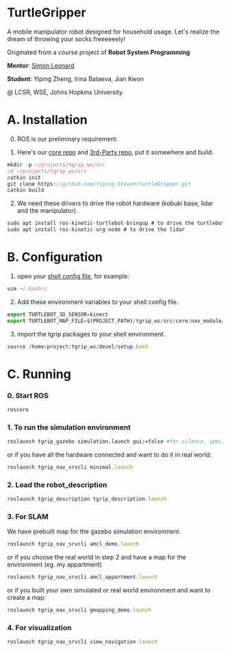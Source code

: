 # TurtleGripper
A mobile manipulator robot designed for household usage.
Let's realize the dream of throwing your socks freeeeeely!

Originated from a course project of  **Robot System Programming**

**Mentor**: [Simon Leonard](https://www.cs.jhu.edu/~sleonard/)

**Student**: Yiping Zheng, Irina Bataeva, Jian Kwon

@ LCSR, WSE, Johns Hopkins University.

# A. Installation

  0. ROS is our preliminary requirement.

 1. Here's our [core repo](https://github.com/Yiping-Steven/turtleGripper_core.git) and [3rd-Party repo](https://github.com/Yiping-Steven/turtleGripper_3rdParty.git), put it somewhere and build.

```jsx
mkdir -p ~/projects/tgrip_ws/src
cd ~/projects/tgrip_ws/src
catkin init
git clone https://github.com/Yiping-Steven/turtleGripper.git
catkin build
```

2. We need these drivers to drive the robot hardware (kobuki base, lidar and the manipulator).

```jsx
sudo apt install ros-kinetic-turtlebot-bringup # to drive the turtlebot base
sudo apt install ros-kinetic-urg-node # to drive the lidar
```

# B. Configuration

1. open your [shell config file](https://landoflinux.com/linux_bash_configuration_files.html), for example:

```jsx
vim ~/.bashrc
```

2. Add these environment variables to your shell config file.

```jsx
export TURTLEBOT_3D_SENSOR=kinect
export TURTLEBOT_MAP_FILE=$(PROJECT_PATH)/tgrip_ws/src/core/nav_module/tgrip_nav_srvcli/map/my_map.yaml
```

3. import the tgrip packages to your shell environment.

```jsx
source /home/project/tgrip_ws/devel/setup.bash
```

# C. Running

### 0. Start ROS

```jsx
roscore
```

### 1. To run the simulation environment

```bash
roslaunch tgrip_gazebo simulation.launch gui:=false #for silence, specify "gui" 
```

or if you have all the hardware connected and want to do it in real world:

```jsx
roslaunch tgrip_nav_srvcli minimal.launch
```

### 2. Load the robot_description

```jsx
roslaunch tgrip_description tgrip_description.launch
```

### 3. For SLAM

We have prebuilt map for the gazebo simulation environment.

```jsx
roslaunch tgrip_nav_srvcli amcl_demo.launch
```

or if you choose the real world in step 2 and have a map for the environment (eg. my appartment)

```jsx
roslaunch tgrip_nav_srvcli amcl_appartment.launch
```

or if you built your own simulated or real world environment and want to create a map:

```jsx
roslaunch tgrip_nav_srvcli gmapping_demo.launch
```

### 4. For visualization

```jsx
roslaunch tgrip_nav_srvcli view_navigation.launch
```

### 
